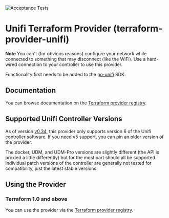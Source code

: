 ![Acceptance Tests](https://github.com/ubiquiti-community/terraform-provider-unifi/workflows/Acceptance%20Tests/badge.svg?event=push)

# Unifi Terraform Provider (terraform-provider-unifi)

**Note** You can't (for obvious reasons) configure your network while connected to something that may disconnect (like the WiFi). Use a hard-wired connection to your controller to use this provider.

Functionality first needs to be added to the [go-unifi](https://github.com/ubiquiti-community/go-unifi) SDK.

## Documentation

You can browse documentation on the [Terraform provider registry](https://registry.terraform.io/providers/paultyng/unifi/latest/docs).

## Supported Unifi Controller Versions

As of version [v0.34](https://github.com/ubiquiti-community/terraform-provider-unifi/releases/tag/v0.34.0), this provider only supports version 6 of the Unifi controller software. If you need v5 support, you can pin an older version of the provider.

The docker, UDM, and UDM-Pro versions are slightly different (the API is proxied a little differently) but for the most part should all be supported. Individual patch versions of the controller are generally not tested for compatibility, just the latest stable versions.

## Using the Provider

### Terraform 1.0 and above

You can use the provider via the [Terraform provider registry](https://registry.terraform.io/providers/paultyng/unifi).
